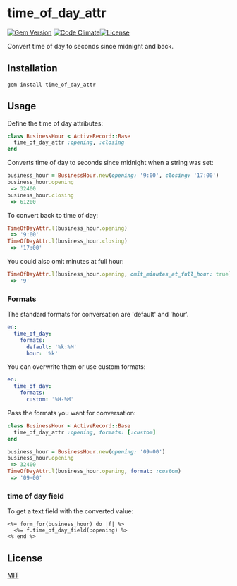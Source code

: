 # time_of_day_attr
[![Gem Version](https://badge.fury.io/rb/time_of_day_attr.png)](http://badge.fury.io/rb/time_of_day_attr) [![Code Climate](https://codeclimate.com/github/clemenst/time_of_day_attr.png)](https://codeclimate.com/github/clemenst/time_of_day_attr)[![License](https://img.shields.io/npm/l/express.svg?style=flat)](http://clemenst.mit-license.org)

Convert time of day to seconds since midnight and back.

## Installation

```console
gem install time_of_day_attr
```

## Usage

Define the time of day attributes:
```ruby
class BusinessHour < ActiveRecord::Base
  time_of_day_attr :opening, :closing
end
```

Converts time of day to seconds since midnight when a string was set:
```ruby
business_hour = BusinessHour.new(opening: '9:00', closing: '17:00')
business_hour.opening
 => 32400
business_hour.closing
 => 61200
```

To convert back to time of day:
```ruby
TimeOfDayAttr.l(business_hour.opening)
 => '9:00'
TimeOfDayAttr.l(business_hour.closing)
 => '17:00'
```

You could also omit minutes at full hour:
```ruby
TimeOfDayAttr.l(business_hour.opening, omit_minutes_at_full_hour: true)
 => '9'
```

### Formats

The standard formats for conversation are 'default' and 'hour'.
```yml
en:
  time_of_day:
    formats:
      default: '%k:%M'
      hour: '%k'
```

You can overwrite them or use custom formats:
```yml
en:
  time_of_day:
    formats:
      custom: '%H-%M'
```

Pass the formats you want for conversation:
```ruby
class BusinessHour < ActiveRecord::Base
  time_of_day_attr :opening, formats: [:custom]
end
```

```ruby
business_hour = BusinessHour.new(opening: '09-00')
business_hour.opening
 => 32400
TimeOfDayAttr.l(business_hour.opening, format: :custom)
 => '09-00'
```

### time of day field

To get a text field with the converted value:
```erb
<%= form_for(business_hour) do |f| %>
  <%= f.time_of_day_field(:opening) %>
<% end %>
```

## License

[MIT](http://clemenst.mit-license.org)
